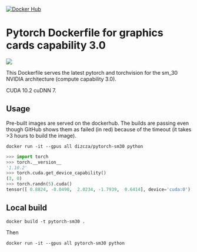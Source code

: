 [![Docker Hub](http://dockeri.co/image/dizcza/pytorch-sm30)](https://hub.docker.com/r/dizcza/pytorch-sm30/)

# Pytorch Dockerfile for graphics cards capability 3.0

[![](https://img.shields.io/docker/image-size/dizcza/pytorch-sm30/latest?label=latest)](https://hub.docker.com/r/dizcza/pytorch-sm30/tags)

This Dockerfile serves the latest pytorch and torchvision for the sm\_30 NVIDIA architecture (compute capability 3.0).

CUDA 10.2 cuDNN 7.

## Usage

Pre-built images are served on the dockerhub. The builds are passing even though GitHub shows them as failed (in red) because of the timeout (it takes >3 hours to build the image).

```
docker run -it --gpus all dizcza/pytorch-sm30 python
```

```python
>>> import torch
>>> torch.__version__
'1.10.2'
>>> torch.cuda.get_device_capability()
(3, 0)
>>> torch.randn(5).cuda()
tensor([ 0.8824, -0.0490,  2.0234, -1.7939,  0.6414], device='cuda:0')
```

## Local build

```
docker build -t pytorch-sm30 .
```

Then

```
docker run -it --gpus all pytorch-sm30 python
```

